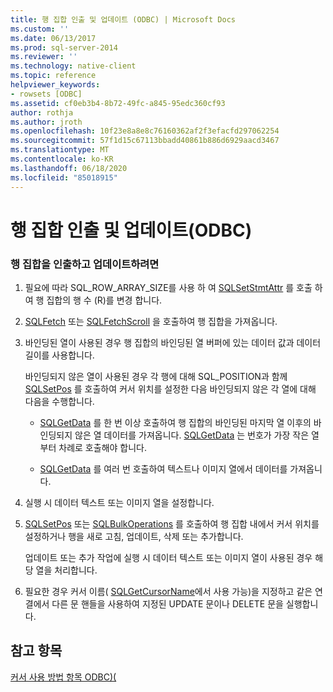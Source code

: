 ```yaml
---
title: 행 집합 인출 및 업데이트 (ODBC) | Microsoft Docs
ms.custom: ''
ms.date: 06/13/2017
ms.prod: sql-server-2014
ms.reviewer: ''
ms.technology: native-client
ms.topic: reference
helpviewer_keywords:
- rowsets [ODBC]
ms.assetid: cf0eb3b4-8b72-49fc-a845-95edc360cf93
author: rothja
ms.author: jroth
ms.openlocfilehash: 10f23e8a8e8c76160362af2f3efacfd297062254
ms.sourcegitcommit: 57f1d15c67113bbadd40861b886d6929aacd3467
ms.translationtype: MT
ms.contentlocale: ko-KR
ms.lasthandoff: 06/18/2020
ms.locfileid: "85018915"
---
```

# <a name="fetch-and-update-rowsets-odbc"></a>행 집합 인출 및 업데이트(ODBC)
    
### <a name="to-fetch-and-update-rowsets"></a>행 집합을 인출하고 업데이트하려면  
  
1.  필요에 따라 SQL_ROW_ARRAY_SIZE를 사용 하 여 [SQLSetStmtAttr](../../native-client-odbc-api/sqlsetstmtattr.md) 를 호출 하 여 행 집합의 행 수 (R)를 변경 합니다.  
  
2.  [SQLFetch](https://go.microsoft.com/fwlink/?LinkId=58401) 또는 [SQLFetchScroll](../../native-client-odbc-api/sqlfetchscroll.md) 을 호출하여 행 집합을 가져옵니다.  
  
3.  바인딩된 열이 사용된 경우 행 집합의 바인딩된 열 버퍼에 있는 데이터 값과 데이터 길이를 사용합니다.  
  
     바인딩되지 않은 열이 사용된 경우 각 행에 대해 SQL_POSITION과 함께 [SQLSetPos](https://go.microsoft.com/fwlink/?LinkId=58407) 를 호출하여 커서 위치를 설정한 다음 바인딩되지 않은 각 열에 대해 다음을 수행합니다.  
  
    -   [SQLGetData](../../native-client-odbc-api/sqlgetdata.md) 를 한 번 이상 호출하여 행 집합의 바인딩된 마지막 열 이후의 바인딩되지 않은 열 데이터를 가져옵니다. [SQLGetData](../../native-client-odbc-api/sqlgetdata.md) 는 번호가 가장 작은 열부터 차례로 호출해야 합니다.  
  
    -   [SQLGetData](../../native-client-odbc-api/sqlgetdata.md) 를 여러 번 호출하여 텍스트나 이미지 열에서 데이터를 가져옵니다.  
  
4.  실행 시 데이터 텍스트 또는 이미지 열을 설정합니다.  
  
5.  [SQLSetPos](https://go.microsoft.com/fwlink/?LinkId=58407) 또는 [SQLBulkOperations](https://go.microsoft.com/fwlink/?LinkId=58398) 를 호출하여 행 집합 내에서 커서 위치를 설정하거나 행을 새로 고침, 업데이트, 삭제 또는 추가합니다.  
  
     업데이트 또는 추가 작업에 실행 시 데이터 텍스트 또는 이미지 열이 사용된 경우 해당 열을 처리합니다.  
  
6.  필요한 경우 커서 이름( [SQLGetCursorName](../../native-client-odbc-api/sqlgetcursorname.md)에서 사용 가능)을 지정하고 같은 연결에서 다른 문 핸들을 사용하여 지정된 UPDATE 문이나 DELETE 문을 실행합니다.  
  
## <a name="see-also"></a>참고 항목  
 [커서 사용 방법 항목 ODBC&#41;&#40;](using-cursors-how-to-topics-odbc.md)  
  
  
